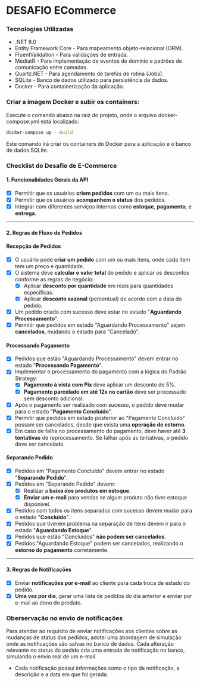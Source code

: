 # DESAFIO ECommerce
### Tecnologias Utilizadas
- .NET 8.0
- Entity Framework Core - Para mapeamento objeto-relacional (ORM).
- FluentValidation - Para validações de entrada.
- MediatR - Para implementação de eventos de domínio e padrões de comunicação entre camadas.
- Quartz.NET - Para agendamento de tarefas de rotina (Jobs).
- SQLite - Banco de dados utilizado para persistência de dados.
- Docker - Para containerização da aplicação.

### Criar a imagem Docker e subir os containers:
Execute o comando abaixo na raiz do projeto, onde o arquivo docker-compose.yml está localizado:
```bash
docker-compose up --build
```
Este comando irá criar os containers do Docker para a aplicação e o banco de dados SQLite.

### **Checklist do Desafio de E-Commerce**
#### **1. Funcionalidades Gerais da API**
- [x]  Permitir que os usuários **criem pedidos** com um ou mais itens.
- [x]  Permitir que os usuários **acompanhem o status** dos pedidos.
- [x]  Integrar com diferentes serviços internos como **estoque**, **pagamento**, e **entrega**.
---

#### **2. Regras de Fluxo de Pedidos**

#### **Recepção de Pedidos**
- [x]  O usuário pode **criar um pedido** com um ou mais itens, onde cada item tem um preço e quantidade.
- [x]  O sistema deve **calcular o valor total** do pedido e aplicar os descontos conforme as regras de negócio:
    - [x]  Aplicar **desconto por quantidade** em reais para quantidades específicas.
    - [x]  Aplicar **desconto sazonal** (percentual) de acordo com a data do pedido.
- [x]  Um pedido criado com sucesso deve estar no estado "**Aguardando Processamento**".
- [x]  Permitir que pedidos em estado "Aguardando Processamento" sejam **cancelados**, mudando o estado para "Cancelado".

#### **Processando Pagamento**
- [x]  Pedidos que estão "Aguardando Processamento" devem entrar no estado "**Processando Pagamento**".
- [x]  Implementar o processamento do pagamento com a lógica do Padrão Strategy:
    - [x]  **Pagamento à vista com Pix** deve aplicar um desconto de 5%.
    - [x]  **Pagamento parcelado em até 12x no cartão** deve ser processado sem desconto adicional.
- [x]  Após o pagamento ser realizado com sucesso, o pedido deve mudar para o estado "**Pagamento Concluído**".
- [x]  Permitir que pedidos em estado posterior ao "Pagamento Concluído" possam ser cancelados, desde que exista uma **operação de estorno**.
- [x]  Em caso de falha no processamento do pagamento, deve haver até **3 tentativas** de reprocessamento. Se falhar após as tentativas, o pedido deve ser cancelado.

#### **Separando Pedido**
- [x]  Pedidos em "Pagamento Concluído" devem entrar no estado "**Separando Pedido**".
- [x]  Pedidos em "Separando Pedido" devem:
    - [x]  Realizar a **baixa dos produtos em estoque**.
    - [x]  **Enviar um e-mail** para vendas se algum produto não tiver estoque disponível.
- [x]  Pedidos com todos os itens separados com sucesso devem mudar para o estado "**Concluído**".
- [x]  Pedidos que tiverem problema na separação de itens devem ir para o estado "**Aguardando Estoque**".
- [x]  Pedidos que estão "Concluídos" **não podem ser cancelados**.
- [x]  Pedidos "Aguardando Estoque" podem ser cancelados, realizando o **estorno do pagamento** corretamente.
---

#### **3. Regras de Notificações**
- [x]  Enviar **notificações por e-mail** ao cliente para cada troca de estado do pedido.
- [x]  **Uma vez por dia**, gerar uma lista de pedidos do dia anterior e enviar por e-mail ao dono do produto.

### Oberservação no envio de notificações
Para atender ao requisito de enviar notificações aos clientes sobre as mudanças de status dos pedidos, adotei uma abordagem de simulação onde as notificações são salvas no banco de dados. Cada alteração relevante no status do pedido cria uma entrada de notificação no banco, simulando o envio real de um e-mail.
- Cada notificação possui informações como o tipo da notificação, a descrição e a data em que foi gerada.